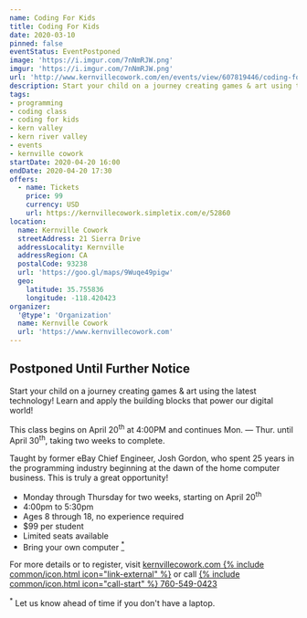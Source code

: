 ```yaml
---
name: Coding For Kids
title: Coding For Kids
date: 2020-03-10
pinned: false
eventStatus: EventPostponed
image: 'https://i.imgur.com/7nNmRJW.png'
imgur: 'https://i.imgur.com/7nNmRJW.png'
url: 'http://www.kernvillecowork.com/en/events/view/607819446/coding-for-kids--introductory'
description: Start your child on a journey creating games & art using the latest technology! (Mon. &mdash; Thur.)
tags:
- programming
- coding class
- coding for kids
- kern valley
- kern river valley
- events
- kernville cowork
startDate: 2020-04-20 16:00
endDate: 2020-04-20 17:30
offers:
  - name: Tickets
    price: 99
    currency: USD
    url: https://kernvillecowork.simpletix.com/e/52860
location:
  name: Kernville Cowork
  streetAddress: 21 Sierra Drive
  addressLocality: Kernville
  addressRegion: CA
  postalCode: 93238
  url: 'https://goo.gl/maps/9Wuqe49pigw'
  geo:
    latitude: 35.755836
    longitude: -118.420423
organizer:
  '@type': 'Organization'
  name: Kernville Cowork
  url: 'https://www.kernvillecowork.com'
---
```

## Postponed Until Further Notice
Start your child on a journey creating games & art using the latest technology!
Learn and apply the building blocks that power our digital world!

This class begins on April 20<sup>th</sup> at 4:00PM and continues Mon.
&mdash; Thur. until April 30<sup>th</sup>, taking two weeks to complete.

Taught by former eBay Chief Engineer, Josh Gordon, who spent 25 years in the
programming industry beginning at the dawn of the home computer business. This is
truly a great opportunity!

- Monday through Thursday for two weeks, starting on April 20<sup>th</sup>
- 4:00pm to 5:30pm
- Ages 8 through 18, no experience required
- $99 per student
- Limited seats available
- Bring your own computer <a href="{{ page.url }}#footnote"><sup>*</sup></a>

For more details or to register, visit [kernvillecowork.com {% include common/icon.html icon="link-external" %}](https://www.kernvillecowork.com/en/events/view/1284488223/coding-for-kids)
or call [{% include common/icon.html icon="call-start" %} 760-549-0423](tel:+1-760-549-0423)

<div id="footnote"><sup>*</sup> Let us know ahead of time if you don't have a laptop.</div>
